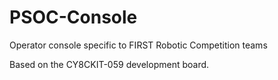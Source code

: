 # PSOC-Console
Operator console specific to FIRST Robotic Competition teams

Based on the CY8CKIT-059 development board.
